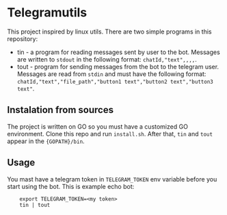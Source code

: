 # Telegramutils

This project inspired by linux utils. There are two simple programs in this repository: 

- tin - a program for reading messages sent by user to the bot. Messages are written to `stdout` in the following format: `chatId,"text",,,,`.
- tout - program for sending messages from the bot to the telegram user. Messages are read from `stdin` and must have the following format: `chatId,"text","file_path","button1 text","button2 text","button3 text"`. 

## Instalation from sources

The project is written on GO so you must have a customized GO environment. Clone this repo and run `install.sh`. After that, `tin` and `tout` appear in the `{GOPATH}/bin`.

## Usage

You mast have a telegram token in `TELEGRAM_TOKEN` env variable before you start using the bot. This is example echo bot:

```
	export TELEGRAM_TOKEN=<my token> 
	tin | tout
```

